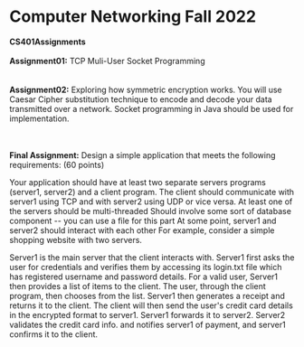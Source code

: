 # Computer Networking Fall 2022 
**CS401Assignments** <br /> <br />
**Assignment01:** TCP Muli-User Socket Programming <br /><br /><br />
**Assignment02:** Exploring how symmetric encryption works. You will use Caesar Cipher substitution
technique to encode and decode your data transmitted over a network. Socket programming in Java should be
used for implementation. <br /><br /><br />

**Final Assignment:** Design a simple application that meets the following requirements: (60 points)

Your application should have at least two separate servers programs (server1, server2) and a client program.
The client should communicate with server1 using TCP and with server2 using UDP or vice versa.
At least one of the servers should be multi-threaded
Should involve some sort of database component -- you can use a file for this part
At some point, server1 and server2 should interact with each other
For example, consider a simple shopping website with two servers. 

Server1 is the main server that the client interacts with. Server1 first asks the user for credentials and verifies them by accessing its login.txt file which has registered username and password details.
For a valid user, Server1 then provides a list of items to the client. The user, through the client program, then chooses from the list. Server1 then generates a receipt and returns it to the client. 
The client will then send the user's credit card details in the encrypted format to server1. Server1 forwards it to server2.
Server2 validates the credit card info. and notifies server1 of payment, and server1 confirms it to the client. <br />
